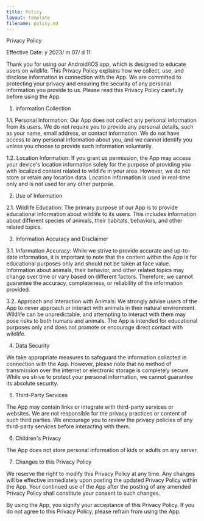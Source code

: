 ```yaml
---
title: Policy
layout: template
filename: policy.md
---
```


Privacy Policy

Effective Date: y 2023/ m 07/ d 11

Thank you for using our Android/iOS app, which is designed to educate users on wildlife. This Privacy Policy explains how we collect, use, and disclose information in connection with the App. We are committed to protecting your privacy and ensuring the security of any personal information you provide to us. Please read this Privacy Policy carefully before using the App.

1. Information Collection

1.1. Personal Information: Our App does not collect any personal information from its users. We do not require you to provide any personal details, such as your name, email address, or contact information. We do not have access to any personal information about you, and we cannot identify you unless you choose to provide such information voluntarily.

1.2. Location Information: If you grant us permission, the App may access your device's location information solely for the purpose of providing you with localized content related to wildlife in your area. However, we do not store or retain any location data. Location information is used in real-time only and is not used for any other purpose.

2. Use of Information

2.1. Wildlife Education: The primary purpose of our App is to provide educational information about wildlife to its users. This includes information about different species of animals, their habitats, behaviors, and other related topics.

3. Information Accuracy and Disclaimer

3.1. Information Accuracy: While we strive to provide accurate and up-to-date information, it is important to note that the content within the App is for educational purposes only and should not be taken at face value. Information about animals, their behavior, and other related topics may change over time or vary based on different factors. Therefore, we cannot guarantee the accuracy, completeness, or reliability of the information provided.

3.2. Approach and Interaction with Animals: We strongly advise users of the App to never approach or interact with animals in their natural environment. Wildlife can be unpredictable, and attempting to interact with them may pose risks to both humans and animals. The App is intended for educational purposes only and does not promote or encourage direct contact with wildlife.

4. Data Security

We take appropriate measures to safeguard the information collected in connection with the App. However, please note that no method of transmission over the internet or electronic storage is completely secure. While we strive to protect your personal information, we cannot guarantee its absolute security.

5. Third-Party Services

The App may contain links or integrate with third-party services or websites. We are not responsible for the privacy practices or content of such third parties. We encourage you to review the privacy policies of any third-party services before interacting with them.

6. Children's Privacy

The App does not store personal information of kids or adults on any server.

7. Changes to this Privacy Policy

We reserve the right to modify this Privacy Policy at any time. Any changes will be effective immediately upon posting the updated Privacy Policy within the App. Your continued use of the App after the posting of any amended Privacy Policy shall constitute your consent to such changes.

By using the App, you signify your acceptance of this Privacy Policy. If you do not agree to this Privacy Policy, please refrain from using the App.
